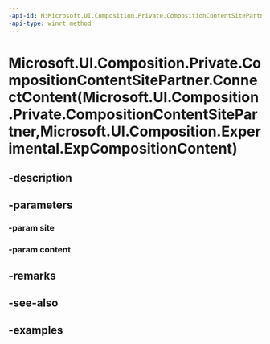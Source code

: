 ```yaml
---
-api-id: M:Microsoft.UI.Composition.Private.CompositionContentSitePartner.ConnectContent(Microsoft.UI.Composition.Private.CompositionContentSitePartner,Microsoft.UI.Composition.Experimental.ExpCompositionContent)
-api-type: winrt method
---
```


# Microsoft.UI.Composition.Private.CompositionContentSitePartner.ConnectContent(Microsoft.UI.Composition.Private.CompositionContentSitePartner,Microsoft.UI.Composition.Experimental.ExpCompositionContent)

<!--
public static void ConnectContent (Microsoft.UI.Composition.Private.CompositionContentSitePartner site, Microsoft.UI.Composition.Experimental.ExpCompositionContent content);
-->


## -description

## -parameters

### -param site

### -param content

## -remarks

## -see-also

## -examples


